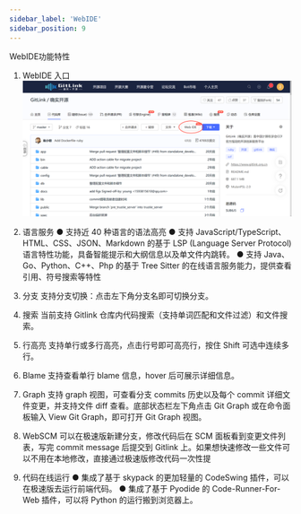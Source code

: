```yaml
---
sidebar_label: 'WebIDE'     
sidebar_position: 9    
---
```

  WebIDE功能特性
1. WebIDE 入口
![](../../static/img/代码库管理/WebIDE/WebIDE入口.png)<br/>
  
1. 语言服务
● 支持近 40 种语言的语法高亮
● 支持 JavaScript/TypeScript、HTML、CSS、JSON、Markdown 的基于 LSP (Language Server Protocol) 语言特性功能，具备智能提示和大纲信息以及单文件内跳转。
● 支持 Java、Go、Python、C++、Php 的基于 Tree Sitter 的在线语言服务能力，提供查看引用、符号搜索等特性

2. 分支
支持分支切换：点击左下角分支名即可切换分支。

3. 搜索
当前支持 Gitlink 仓库内代码搜索（支持单词匹配和文件过滤）和文件搜索。

4. 行高亮
支持单行或多行高亮，点击行号即可高亮行，按住 Shift 可选中连续多行。

5. Blame
支持查看单行 blame 信息，hover 后可展示详细信息。

6. Graph
支持 graph 视图，可查看分支 commits 历史以及每个 commit 详细文件变更，并支持文件 diff 查看。底部状态栏左下角点击 Git Graph 或在命令面板输入 View Git Graph，即可打开 Git Graph 视图。

7. WebSCM
可以在极速版新建分支，修改代码后在 SCM 面板看到变更文件列表，写完 commit message 后提交到 Gitlink 上。如果想快速修改一些文件可以不用在本地修改，直接通过极速版修改代码一次性提

8. 代码在线运行
● 集成了基于 skypack 的更加轻量的 CodeSwing 插件，可以在极速版去运行前端代码。
● 集成了基于  Pyodide 的 Code-Runner-For-Web 插件，可以将 Python 的运行搬到浏览器上。